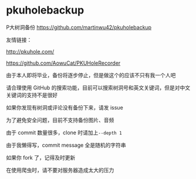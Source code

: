 # pkuholebackup
P大树洞备份 https://github.com/martinwu42/pkuholebackup

友情链接：

http://pkuhole.com/

https://github.com/AowuCat/PKUHoleRecorder

由于本人即将毕业，备份将逐步停止，但是做这个的应该不只有我一个人吧

请合理使用 GitHub 的搜索功能，目前可以搜索树洞号和英文关键词，但是对中文关键词的支持不是很好

如果你发现有树洞或评论没有备份下来，请发 issue

为了避免安全问题，目前不支持备份图片、音频

由于 commit 数量很多，clone 时请加上`--depth 1`

由于我懒得写，commit message 全是随机的字符串

如果你 fork 了，记得及时更新

在使用爬虫时，请不要对服务器造成太大的压力
